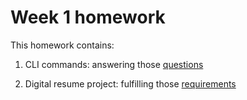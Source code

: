 # Week 1 homework

This homework contains:

1. CLI commands: answering those [questions](https://github.com/HackYourFuture/HTML-CSS/blob/master/Week1/MAKEME.md#1-command-line-interface-challenge)

2. Digital resume project: fulfilling those [requirements](https://github.com/HackYourFuture/HTML-CSS/blob/master/Week1/MAKEME.md#4-project-digital-resume)
